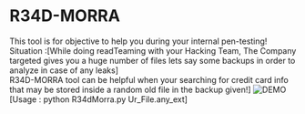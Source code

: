 # R34D-MORRA
This tool is for  objective to help you during your internal pen-testing!</br>
Situation :[While doing readTeaming with your Hacking Team, The Company targeted gives you a huge number of files lets say some backups in order to analyze  in case of any leaks]<br>
R34D-MORRA tool can be helpful when your searching for credit card info that may be stored inside a random old file in the backup given!]
![DEMO](https://i.imgur.com/SXSMgEG.png)</br>
[Usage : python R34dMorra.py Ur_File.any_ext]
